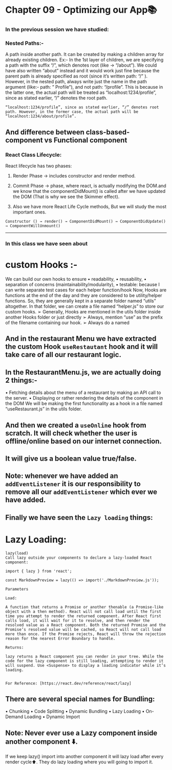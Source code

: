 # Chapter 09 - Optimizing our App📚

### In the previous session we have studied:

### Nested Paths:-

A path inside another path. It can be created by making a children array for already existing children. Ex:-
In the 1st layer of children, we are specifying a path with the suffix “/”, which denotes root (like -> “/about”). We could have also written “about” instead and it would work just fine because the parent path is already specified as root (since it’s written path: “/” ).
However, in the nested path, always write just the name in the path argument (like:- path: ” Profile”), and not path: “/profile”. This is because in the latter one, the actual path will be treated as “localhost:1234/profile”, since as stated earlier, “/” denotes the root path.

```
“localhost:1234/profile”, since as stated earlier, “/” denotes root path. However, in the former case, the actual path will be “localhost:1234/about/profile”.
```

## And difference between class-based-component vs  Functional component

### React Class Lifecycle:

 React lifecycle has two phases:
1.	Render Phase → includes constructor and render method.
2.	Commit Phase → phase, where react, is actually modifying the DOM.and we know that the componentDidMount() is called after we have updated the DOM (That is why we see the Skimmer effect).

3.	Also we have more React Life Cycle methods, But we will study the most important ones.

`Constructor () → render() → ComponentDidMount() → ComponentDidUpdate() → ComponentWillUnmount()`

-----------------------------------------------------------------------------------------------------

### In this class we have seen about 

# custom Hooks :-
We can build our own hooks to ensure
• readability,
• reusability,
• separation of concerns (maintainability/modularity),
• testable: because I can write separate test cases for each helper function/hook
Now, Hooks are functions at the end of the day and they are considered to be utility/helper functions. So, they are generally kept in a separate folder named “utils” altogether. In that folder, we can create a file named “helper.js” to store our custom hooks.
➢ Generally, Hooks are mentioned in the utils folder inside another Hooks folder or just directly
➢ Always, mention “use” as the prefix of the filename containing our hook.
➢ Always do a named

## And in the restaurant Menu we have extracted the custom Hook `useRestautant` hook and it will take care of all our restaurant logic.

## In the RestaurantMenu.js, we are actually doing 2 things:-

• Fetching details about the menu of a restaurant by making an API call to the server.
• Displaying or rather rendering the details of the component in the DOM
We will be making the first functionality as a hook in a file named “useRestaurant.js” in the utils folder.


## And then we created a `useOnline` hook from scratch. It will check whether the user is offline/online based on our internet connection. 

## It will give us a boolean value true/false.

## Note: whenever we have added an `addEventListener` it is our responsibility to remove all our `addEventListener` which ever we have added.

## Finally we have seen the `Lazy loading` things:

# Lazy Loading:

```
lazy(load) 
Call lazy outside your components to declare a lazy-loaded React component:

import { lazy } from 'react';

const MarkdownPreview = lazy(() => import('./MarkdownPreview.js'));

Parameters 

Load:

A function that returns a Promise or another thenable (a Promise-like object with a then method). React will not call load until the first time you attempt to render the returned component. After React first calls load, it will wait for it to resolve, and then render the resolved value as a React component. Both the returned Promise and the Promise’s resolved value will be cached, so React will not call load more than once. If the Promise rejects, React will throw the rejection reason for the nearest Error Boundary to handle.

Returns:

lazy returns a React component you can render in your tree. While the code for the lazy component is still loading, attempting to render it will suspend. Use <Suspense> to display a loading indicator while it’s loading.


For Reference: [https://react.dev/reference/react/lazy]

```

## There are several special names for Bundling:
•	Chunking
•	Code Splitting
•	Dynamic Bundling
•	Lazy Loading
•	On-Demand Loading
•	Dynamic Import

## Note: Never ever use a Lazy component inside another component ⬇️.
If we keep lazy() import into another component it will lazy load after every render cycle⬆️. They do lazy loading where you will going to import it.

